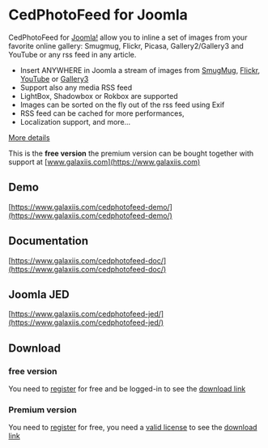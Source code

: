 # CedPhotoFeed for Joomla

CedPhotoFeed for [Joomla!](https://www.joomla.org) allow you to inline a set of images from your favorite online gallery: Smugmug, Flickr, Picasa, Gallery2/Gallery3 and YouTube or any rss feed in any article.

* Insert ANYWHERE in Joomla a stream of images from [SmugMug](https://www.smugmug.com), [Flickr](https://www.flickr.com), [YouTube](https://www.youtube.com) or [Gallery3](http://galleryproject.org/)
* Support also any media RSS feed
* LightBox, Shadowbox or Rokbox are supported
* Images can be sorted on the fly out of the rss feed using Exif
* RSS feed can be cached for more performances,
* Localization support,
and more...

[More details](https://www.galaxiis.com/cedphotofeed-showcase/) 

This is the **free version** the premium version can be bought together with support at [www.galaxiis.com](https://www.galaxiis.com)

## Demo
[https://www.galaxiis.com/cedphotofeed-demo/](https://www.galaxiis.com/cedphotofeed-demo/)

## Documentation
[https://www.galaxiis.com/cedphotofeed-doc/](https://www.galaxiis.com/cedphotofeed-doc/)

## Joomla JED
[https://www.galaxiis.com/cedphotofeed-jed/](https://www.galaxiis.com/cedphotofeed-jed/)

## Download
### free version
You need to [register](https://www.galaxiis.com/index.php/member-access?view=registration) for free and be logged-in to see the [download link](https://www.galaxiis.com/cedphotofeed-download/)  

### Premium version

You need to [register](https://www.galaxiis.com/index.php/member-access?view=registration) for free, you need a [valid license](https://www.galaxiis.com/cedphotofeed-subscribe/) to see the [download link](https://www.galaxiis.com/cedphotofeed-download-club/)